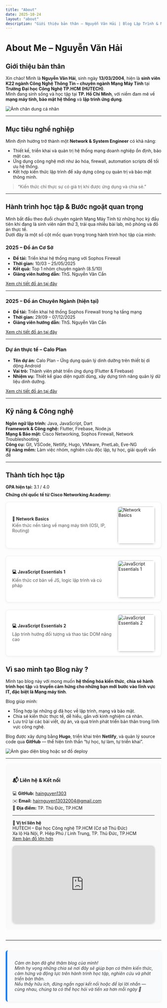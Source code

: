 ```yaml
---
title: "About"
date: 2025-10-24
layout: "about"
description: "Giới thiệu bản thân – Nguyễn Văn Hải | Blog Lập Trình & Mạng Máy Tính"
---
```


# About Me – Nguyễn Văn Hải

## Giới thiệu bản thân
Xin chào! Mình là **Nguyễn Văn Hải**, sinh ngày **13/03/2004**, hiện là **sinh viên K22 ngành Công Nghệ Thông Tin – chuyên ngành Mạng Máy Tính** tại **Trường Đại học Công Nghệ TP.HCM (HUTECH)**.  
Mình đang sinh sống và học tập tại **TP. Hồ Chí Minh**, với niềm đam mê về **mạng máy tính, bảo mật hệ thống** và **lập trình ứng dụng**.

![Ảnh chân dung cá nhân](/images/about/avatar.jpg)


---

## Mục tiêu nghề nghiệp
Mình định hướng trở thành một **Network & System Engineer** có khả năng:

- Thiết kế, triển khai và quản trị hệ thống mạng doanh nghiệp ổn định, bảo mật cao.  
- Ứng dụng công nghệ mới như ảo hóa, firewall, automation scripts để tối ưu hệ thống.  
- Kết hợp kiến thức lập trình để xây dựng công cụ quản trị và bảo mật thông minh.

> “Kiến thức chỉ thực sự có giá trị khi được ứng dụng và chia sẻ.”

---

## Hành trình học tập & Bước ngoặt quan trọng
Mình bắt đầu theo đuổi chuyên ngành Mạng Máy Tính từ những học kỳ đầu tiên khi đang là sinh viên năm thứ 3, trải qua nhiều bài lab, mô phỏng và đồ án thực tế.  
Dưới đây là một số cột mốc quan trọng trong hành trình học tập của mình:

### 2025 – Đồ án Cơ Sở
- **Đề tài:** Triển khai hệ thống mạng với Sophos Firewall  
- **Thời gian:** 10/03 – 25/05/2025  
- **Kết quả:** Top 1 nhóm chuyên ngành (8.5/10)  
- **Giảng viên hướng dẫn:** ThS. Nguyễn Văn Cẩn  

[Xem chi tiết đồ án tại đây](/projects/dacs/)

---

### 2025 – Đồ án Chuyên Ngành (hiện tại)
- **Đề tài:** Triển khai hệ thống Sophos Firewall trong hạ tầng mạng  
- **Thời gian:** 29/09 – 07/12/2025  
- **Giảng viên hướng dẫn:** ThS. Nguyễn Văn Cẩn  

[Xem chi tiết đồ án tại đây](/projects/dacn/)

---

### Dự án thực tế – Calo Plan
- **Tên dự án:** Calo Plan – Ứng dụng quản lý dinh dưỡng trên thiết bị di dộng Android  
- **Vai trò:** Thành viên phát triển ứng dụng (Flutter & Firebase)  
- **Nhiệm vụ:** Thiết kế giao diện người dùng, xây dựng tính năng quản lý dữ liệu dinh dưỡng.  

[Xem chi tiết đồ án tại đây](/projects/caloplan/)

---

## Kỹ năng & Công nghệ

**Ngôn ngữ lập trình:** Java, JavaScript, Dart  
**Framework & Công nghệ:** Flutter, Firebase, Node.js  
**Mạng & Bảo mật:** Cisco Networking, Sophos Firewall, Network Troubleshooting  
**Công cụ:** Git, VSCode, Netlify, Hugo, VMware, PnetLab, Eve-NG   
**Kỹ năng mềm:** Làm việc nhóm, nghiên cứu độc lập, tự học, giải quyết vấn đề  


---
## Thành tích học tập

<ul style="list-style-type: none; padding-left: 0; margin-top: 12px;">
  <li style="margin-bottom: 8px;"><strong>GPA hiện tại:</strong> 3.1 / 4.0</li>
  <li><strong>Chứng chỉ quốc tế từ Cisco Networking Academy:</strong></li>
</ul>

<div style="display: flex; flex-direction: column; gap: 24px; margin-top: 15px;">

  <!-- Network Basics -->
  <div style="display: flex; align-items: center; justify-content: space-between;
              border: 1px solid #eee; padding: 14px 20px; border-radius: 10px;
              box-shadow: 0 2px 8px rgba(0,0,0,0.05); background-color: #fff;">
    <div style="flex: 1;">
      <p style="font-weight: 600; margin: 0;">📘 Network Basics</p>
      <p style="color: #555; font-size: 14px; margin: 4px 0;">
        Kiến thức nền tảng về mạng máy tính (OSI, IP, Routing)
      </p>
    </div>
    <div style="flex-shrink: 0; margin-left: 20px;">
      <img src="/images/certificates/network-basics.png" alt="Network Basics"
           style="width: 120px; border-radius: 8px; box-shadow: 0 2px 6px rgba(0,0,0,0.15);">
    </div>
  </div>

  <!-- JavaScript Essentials 1 -->
  <div style="display: flex; align-items: center; justify-content: space-between;
              border: 1px solid #eee; padding: 14px 20px; border-radius: 10px;
              box-shadow: 0 2px 8px rgba(0,0,0,0.05); background-color: #fff;">
    <div style="flex: 1;">
      <p style="font-weight: 600; margin: 0;">💻 JavaScript Essentials 1</p>
      <p style="color: #555; font-size: 14px; margin: 4px 0;">
        Kiến thức cơ bản về JS, logic lập trình và cú pháp
      </p>
    </div>
    <div style="flex-shrink: 0; margin-left: 20px;">
      <img src="/images/certificates/javascript-essentials-1.png" alt="JavaScript Essentials 1"
           style="width: 120px; border-radius: 8px; box-shadow: 0 2px 6px rgba(0,0,0,0.15);">
    </div>
  </div>

  <!-- JavaScript Essentials 2 -->
  <div style="display: flex; align-items: center; justify-content: space-between;
              border: 1px solid #eee; padding: 14px 20px; border-radius: 10px;
              box-shadow: 0 2px 8px rgba(0,0,0,0.05); background-color: #fff;">
    <div style="flex: 1;">
      <p style="font-weight: 600; margin: 0;">💻 JavaScript Essentials 2</p>
      <p style="color: #555; font-size: 14px; margin: 4px 0;">
        Lập trình hướng đối tượng và thao tác DOM nâng cao
      </p>
    </div>
    <div style="flex-shrink: 0; margin-left: 20px;">
      <img src="/images/certificates/javascript-essentials-2.png" alt="JavaScript Essentials 2"
           style="width: 120px; border-radius: 8px; box-shadow: 0 2px 6px rgba(0,0,0,0.15);">
    </div>
  </div>

</div>


## Vì sao mình tạo Blog này ?
Mình tạo blog này với mong muốn **hệ thống hóa kiến thức**, **chia sẻ hành trình học tập** và **truyền cảm hứng cho những bạn mới bước vào lĩnh vực IT, đặc biệt là Mạng máy tính**.  

Blog giúp mình:
- Tổng hợp lại những gì đã học về lập trình, mạng và bảo mật.  
- Chia sẻ kiến thức thực tế, dễ hiểu, gắn với kinh nghiệm cá nhân.  
- Lưu trữ lại các bài viết, dự án, và quá trình phát triển bản thân trong lĩnh vực công nghệ.  

Blog được xây dựng bằng **Hugo**, triển khai trên **Netlify**, và quản lý source code qua **GitHub** — thể hiện tinh thần “tự học, tự làm, tự triển khai”.

![Ảnh giao diện blog hoặc sơ đồ deploy](/images/about/blog_structure.png)

---

<div style="border-radius: 12px; padding: 22px; background: #fafafa;">

  <h3>📬 Liên hệ & Kết nối</h3>
  <ul style="list-style: none; padding: 0;">
    <li>💻 <strong>GitHub:</strong> <a href="https://github.com/hainguyen1303">hainguyen1303</a></li>
    <li>✉️ <strong>Email:</strong> <a href="mailto:hairnguyen13032004@gmail.com">hairnguyen13032004@gmail.com</a></li>
    <li>📍 <strong>Địa điểm:</strong> TP. Thủ Đức, TP.HCM</li>
  </ul>

  <hr style="margin: 15px 0;">

  <p><strong>📍 Vị trí liên hệ</strong><br>
  HUTECH – Đại học Công nghệ TP.HCM (Cơ sở Thủ Đức)<br>
  Xa lộ Hà Nội, P. Hiệp Phú / Linh Trung, TP. Thủ Đức, TP.HCM<br>
  <a href="https://www.google.com/maps/search/?api=1&query=HUTECH+-+Đại+học+Công+nghệ+TP.HCM+Cơ+sở+Thủ+Đức" target="_blank">Xem bản đồ lớn hơn</a></p>

  <iframe
    src="https://www.google.com/maps?q=HUTECH+-+Đại+học+Công+nghệ+TP.HCM+Cơ+sở+Thủ+Đức&output=embed"
    width="100%" height="250"
    style="border:0; border-radius:10px; box-shadow:0 2px 6px rgba(0,0,0,0.2);" allowfullscreen loading="lazy">
  </iframe>
</div>
<hr style="margin: 32px 0; border: none; border-top: 1px solid #ddd;">

<div style="background: #f9fafb; border-left: 5px solid #007bff; border-radius: 8px; padding: 18px 24px; font-style: italic; color: #333; box-shadow: 0 2px 6px rgba(0,0,0,0.05);">

  Cảm ơn bạn đã ghé thăm blog của mình!  
  Mình hy vọng những chia sẻ nơi đây sẽ giúp bạn có thêm kiến thức, cảm hứng và động lực trên hành trình học tập, nghiên cứu và phát triển bản thân.  
  Nếu thấy hữu ích, đừng ngần ngại kết nối hoặc để lại lời nhắn — cùng nhau, chúng ta có thể học hỏi và tiến xa hơn mỗi ngày 🌱
</div>


